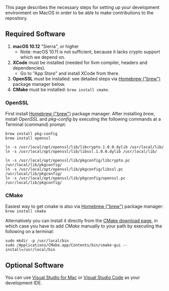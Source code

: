 This page describes the necessary steps for setting up your development environment on MacOS in order to be able to make contributions to the repository.

## Required Software

1. **macOS 10.12** "Sierra", or higher
    * Note: macOS 10.11 is not sufficient, because it lacks crypto support which we depend on.
2. **XCode** must be installed (needed for llvm compiler, headers and dependencies).
    * Go to "App Store" and install XCode from there.
3. **OpenSSL** must be installed: see detailed steps via [Homebrew ("brew")](https://brew.sh/) package manager below.
4. **CMake** must be installed: `brew install cmake`.

### OpenSSL

First install [Homebrew ("brew")](https://brew.sh/) package manager.
After installing *brew*, install *OpenSSL* and *pkg-config* by executing the following commands at a Terminal (command) prompt:

```Terminal
brew install pkg-config
brew install openssl

ln -s /usr/local/opt/openssl/lib/libcrypto.1.0.0.dylib /usr/local/lib/
ln -s /usr/local/opt/openssl/lib/libssl.1.0.0.dylib /usr/local/lib/

ln -s /usr/local/opt/openssl/lib/pkgconfig/libcrypto.pc /usr/local/lib/pkgconfig/
ln -s /usr/local/opt/openssl/lib/pkgconfig/libssl.pc /usr/local/lib/pkgconfig/
ln -s /usr/local/opt/openssl/lib/pkgconfig/openssl.pc /usr/local/lib/pkgconfig/
```

### CMake

Easiest way to get cmake is also via [Homebrew ("brew")](https://brew.sh/) package manager: `brew install cmake`

Alternatively you can install it directly from the [CMake download page](https://cmake.org/download/#latest), in which case you have to add *CMake* manually to your path by executing the following on a terminal:

```Terminal
sudo mkdir -p /usr/local/bin
sudo /Applications/CMake.app/Contents/bin/cmake-gui --install=/usr/local/bin
```

## Optional Software

You can use [Visual Studio for Mac](https://www.visualstudio.com/vs/visual-studio-mac/) or [Visual Studio Code](https://code.visualstudio.com/) as your development IDE.
